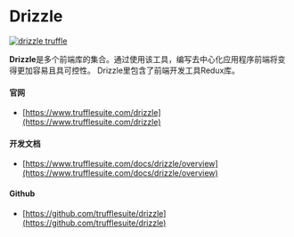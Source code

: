 # Drizzle

[![drizzle truffle](https://ethereum.consensys.net/hs-fs/hubfs/drizzle%20truffle.png?width=244&name=drizzle%20truffle.png)](http://bit.ly/drizzle-devportal)

**Drizzle**是多个前端库的集合。通过使用该工具，编写去中心化应用程序前端将变得更加容易且具可控性。 Drizzle里包含了前端开发工具Redux库。

#### 

#### 官网

* [https://www.trufflesuite.com/drizzle](https://www.trufflesuite.com/drizzle)

#### 

#### 开发文档

* [https://www.trufflesuite.com/docs/drizzle/overview](https://www.trufflesuite.com/docs/drizzle/overview)

#### 

#### Github

* [https://github.com/trufflesuite/drizzle](https://github.com/trufflesuite/drizzle)



